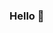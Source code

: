 ### Hello 👋 


<script src = "//platform.linkedin.com/in.js" type = "text/javascript"> lang:pt_BR</script><script type = "IN/Share" data-url = "https://www.linkedin.com/in/jezreel-dalcin-a758231a2]"</script>


<!--
**Je-12/je-12** is a ✨ _special_ ✨ repository because its `README.md` (this file) appears on your GitHub profile.
[![Linkdin Badge]https://www.linkedin.com/in/jezreel-dalcin-a758231a2]
Meu nome é Jezreel  
 - Sou estudante de Análise e Desenvolvimento de Sistemas - FATEC IPIRANGA
 - Professor de Informatica - Telecentro Reciclar
 - Apaixonado por Front end  
 - Fã de Star Wars 
   (Imagem do Star Wars) - Opcional
  ##Skils
   #Human
   - Criatividade
   - Gestão de Pessoas
   - Trabalho em equipe
   #Development
   - HTML5
   - CSS 3
   - Javascrip
   - Java
   - Python
  #Contato: (linkedln) - (GMAIL)
  
Here are some ideas to get you started:

- 🔭 I’m currently working on ...
- 🌱 I’m currently learning ...
- 👯 I’m looking to collaborate on ...
- 🤔 I’m looking for help with ...
- 💬 Ask me about ...
- 📫 How to reach me: ...
- 😄 Pronouns: ...
- ⚡ Fun fact: ...
-->
